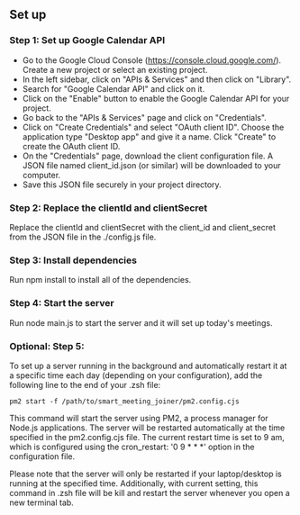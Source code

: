 ## Set up

### Step 1: Set up Google Calendar API

- Go to the Google Cloud Console (https://console.cloud.google.com/).
Create a new project or select an existing project.
- In the left sidebar, click on "APIs & Services" and then click on "Library".
- Search for "Google Calendar API" and click on it.
- Click on the "Enable" button to enable the Google Calendar API for your project.
- Go back to the "APIs & Services" page and click on "Credentials".
- Click on "Create Credentials" and select "OAuth client ID".
Choose the application type "Desktop app" and give it a name.
Click "Create" to create the OAuth client ID.
- On the "Credentials" page, download the client configuration file.
A JSON file named client_id.json (or similar) will be downloaded to your computer.
- Save this JSON file securely in your project directory.

### Step 2: Replace the clientId and clientSecret

Replace the clientId and clientSecret with the client_id and client_secret from the JSON file in the ./config.js file.

### Step 3: Install dependencies
Run npm install to install all of the dependencies.

### Step 4: Start the server
Run node main.js to start the server and it will set up today's meetings.

### Optional: Step 5: 
To set up a server running in the background and automatically restart it at a specific time each day (depending on your configuration), add the following line to the end of your .zsh file:

```
pm2 start -f /path/to/smart_meeting_joiner/pm2.config.cjs
```

This command will start the server using PM2, a process manager for Node.js applications. The server will be restarted automatically at the time specified in the pm2.config.cjs file. The current restart time is set to 9 am, which is configured using the cron_restart: '0 9 * * *' option in the configuration file.

Please note that the server will only be restarted if your laptop/desktop is running at the specified time. Additionally, with current setting, this command in .zsh file will be kill and restart the server whenever you open a new terminal tab.